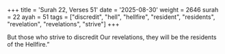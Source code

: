 +++
title = 'Surah 22, Verses 51'
date = '2025-08-30'
weight = 2646
surah = 22
ayah = 51
tags = ["discredit", "hell", "hellfire", "resident", "residents", "revelation", "revelations", "strive"]
+++

But those who strive to discredit Our revelations, they will be the residents of the Hellfire.”